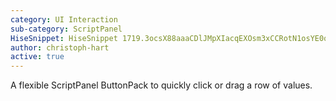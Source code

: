 ```yaml
---
category: UI Interaction
sub-category: ScriptPanel
HiseSnippet: HiseSnippet 1719.3ocsX88aaaCDlJMpXIacqEXOsm3xCCRotN1osYE0qqs4WqYaI0ntqq.AAALRzVDUlTShNIdE4Ow8+xdXuucjTxRxVNN1nSnMvj7Nde7i2cj7ZGK7nIIhXj0JucXDEY8E1cFxkA6DPXbzA6hr9R6CIIRZL1z01CiHIITejk0s9IUGVqrLR+82OeaRHg6Qy6Bgdmf4Q+UVelLu21u3WXgg6S7ouk0ufzO5EG3I36HBEC.7bK6FnHh2GH8nGQThsjMx5164yjh3NRhjl.xrsveXm.wEbi7uikvNKjpZzD0AlHS2ncBXg9syVqIHj0xsyW42xrx+Z6CY9rQ8my.2UO.NWihbf0RWGjZNGPxp.jV1.o6Y2wKlEIyGQgmO29.Nrgzk.TcQnXjEsze8U16H.I3x58IefteLzXjFNa0nQML7G2VqtJGH1Dfjo3sGHkBdafuW8iqhguMVec7NwT0hBSJLbc75anEfwCYbJt6.tmjI3XOsv4B5nl7Z3KqgG5pUvLupuPgGIDeAyuGUheFNCrDe+1DNMrnlszJMRyLQSnJNIhFKYzDXA1+m675iR0K2NqAlPFr1SwOFVy48FPY8BjP2ObyB8RBCEWrC72y.vm.it1NgL3W0vuRbN39+c3ciI85w38VqfVIjyoGvaGSADA5HiGPKLpHh7GCnP+MG02UiujLzPcehjTODhzzVg5e.2mdIPNOnYqJE0G7vdGIb.EjoQ0Sohj.eX4aDCjvVkS1VkSO2QhlSVpuyIwX9f9lMwDXlkArDi8NS2m1hI0Co7dxfVSnqQneWw5fxNZsAjn6vw8AMcwaTX9y0uzD0qdWH8vKCCcLoBRpeASF7xvn.RdOALIrU2n9Sdrq6TlmthXGllcvL7OTztX18uuaIYKSCFT.zmwbNUyBGyNA+bbFhjTvk9oiZdVH3E41phoUs3dC0S5bbS78wr0cJPZt0vMqUjEe.zLiEek1sEnwMOYrI9poQj4KgIoxFWte5mhGa5N1bNNPy4f.U3f18bAwNdlAC.tOTLHglENl65ROGB+ml6KqqY75dpHWp+r1iyWSUD3cJ.DiCid+uF1L08U3ZWH368vBYbFeBKLBQIArtRkZtSHyj3ZTnH8Bsq19hXHb.vTS7ClRH4wSesbRqJMPkcdJv7fo1tvLmt5KiE2pmybPTL8TYUmTyqlnGZXB8FxSmJE85ERKsSMctXtv8mBl9pUmdK0pL2CwGlnY4vl5TLudpP3atMd+XbPU9riaiebFmD3VIqFSkCh4yu091mcc6f2P+hqM1dLK1ZpwBEBDlouUspbibu4tDWU0AYFNLMunY7qJjyTcKsNTYBXZJl.63bIVzMMKbxTuqFrxNZzwgNQ0Jb3332UaiMvuQc4FiEhiICGMTzj9C.2d7IikSedNGNp5iYGcEGMaUX4uQgUuBaXRh9NhwhPrILlv8ARLRcOHibQpqXVIqb5fHv5T8Uk4jPmnw4hH0ASFmgJ.Zgsun5olzoTmdADN3sj04UkVHufkZ2pwVozbvNFKOX3iqdszmNyT5gGSWfbbNIMjA2aHTGKtICr0fzWpHh4AyZMtIPaNXxJNhKZJXaLW2noeU34vUdVGGVJ34SxJN+7AXgdY0uF6xiDw8Igr+j5CX7R3h5QEt5dqwwkQIVZ9zCIxf5cCE.cMcNBudQiTHvHMGGqbp3zkI304A4Jj5y9T1pvSQm3Imq0gBu2h6QWqF7lO0+AyTPgx48.OxlaodFrdqNisD7iDR5q4NtvKgWAr+DC0sakikl2IjFW4vpZcDecJ5.YFOiFOxULUPj0xkqvvsuYUXvy7T4BBJ3GvYxWGQSauuHzWU4.0umrdDnz2ZqpLQJBAQk55Rbmr5RnxkhXvbrpcF0izvGYsks5M4GC6Byw+NAg9sC1EbfxrJ.f7G5C8sK8blG0TcjUr2kl7AoHRKa+HAWAWqUtAX7Rjks0lvhbX1OzkJ.T91+ikoZTlpDn5AmVKqhu0WolRPyK7URkpFpbcDPVei8zpi.BMYEetq8gB+AgDY4BPopzV5.fOSop9nRMvSXxgEqD2bTUpFWaUotoP7d1sYRufpw3RUfQXC9+CLlVKu6XuW2tvaWyA3x16+9Esvcyv7l5qzCRBFyTNVPJlNvis8nf04fyWhxYYIUDkocCUaECzgx80M9W3KcvlYdVpAalMHpOwKVbpmINTUsvOS2CfItt3nqXenpMtYV3WNO2m4yN0yq7TMghatnJ9vEUwGsnJ93EUwsVTE+9EUwmLaEU0V9kCjh9lvFD5v16oy.ZYsGm.dfZuUz+QDignk
author: christoph-hart
active: true
---
```

A flexible ScriptPanel ButtonPack to quickly click or drag a row of values. 